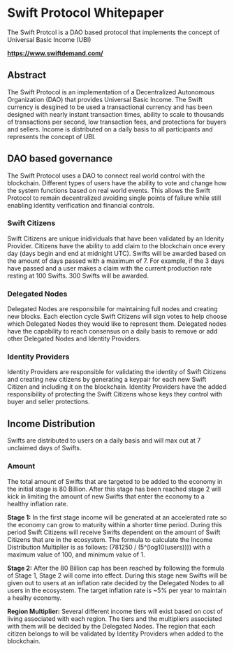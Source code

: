 # Swift Protocol Whitepaper

The Swift Protcol is a DAO based protocol that implements the concept of Universal Basic Income (UBI)

**https://www.swiftdemand.com/**

## Abstract
The Swift Protocol is an implementation of a Decentralized Autonomous Organization (DAO) that provides Universal Basic Income. The Swift currency is desgined to be used a transactional currency and has been designed with nearly instant transaction times, ability to scale to thousands of transactions per second, low transaction fees, and protections for buyers and sellers. Income is distributed on a daily basis to all participants and represents the concept of UBI.

## DAO based governance
The Swift Protocol uses a DAO to connect real world control with the blockchain. Different types of users have the ability to vote and change how the system functions based on real world events. This allows the Swift Protocol to remain decentralized  avoiding single points of failure while still enabling identity verification and financial controls.

### Swift Citizens
Swift Citizens are unique inidividuals that have been validated by an Idenity Provider. Citizens have the ability to add claim to the blockchain once every day (days begin and end at midnight UTC). Swifts will be awarded based on the amount of days passed with a maximum of 7. For example, if the 3 days have passed and a user makes a claim with the current production rate resting at 100 Swifts. 300 Swifts will be awarded.

### Delegated Nodes
Delegated Nodes are responsibile for maintaining full nodes and creating new blocks. Each election cycle Swift Citizens will sign votes to help choose which Delegated Nodes they would like to represent them. Delegated nodes have the capability to reach consensus on a daily basis to remove or add other Delegated Nodes and Identity Providers.

### Identity Providers
Identity Providers are responsible for validating the identity of Swift Citizens and creating new citizens by generating a keypair for each new Swift Citizen and including it on the blockchain. Identity Providers have the added responsibility of protecting the Swift Citizens whose keys they control with buyer and seller protections.

## Income Distribution
Swifts are distributed to users on a daily basis and will max out at 7 unclaimed days of Swifts.

### Amount
The total amount of Swifts that are targeted to be added to the economy in the initial stage is 80 Billion. After this stage has been reached stage 2 will kick in limiting the amount of new Swifts that enter the economy to a healthy inflation rate.

**Stage 1:**  In the first stage income will be generated at an accelerated rate so the economy can grow to maturity within a shorter time period. During this period Swift Citizens will receive Swifts dependent on the amount of Swift Citizens that are in the ecosystem. The formula to calculate the Income Distribution Multiplier is as follows: (781250 / (5^(log10(users)))) with a maximum value of 100, and minimum value of 1.

**Stage 2:** After the 80 Billion cap has been reached by following the formula of Stage 1, Stage 2 will come into effect. During this stage new Swifts will be given out to users at an inflation rate decided by the Delegated Nodes to all users in the ecosystem. The target inflation rate is ~5% per year to maintain a healhy economy.

**Region Multiplier:** Several different income tiers will exist based on cost of living associated with each region. The tiers and the multipliers associated with them will be decided by the Delegated Nodes. The region that each citizen belongs to will be validated by Identity Providers when added to the blockchain.

